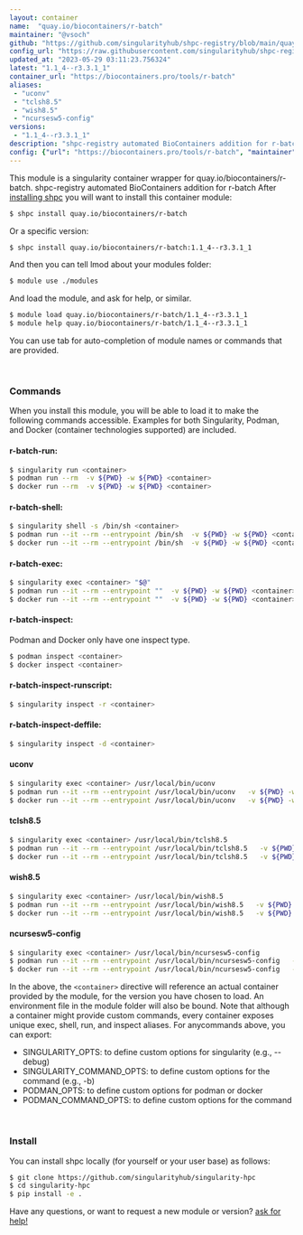 ```yaml
---
layout: container
name:  "quay.io/biocontainers/r-batch"
maintainer: "@vsoch"
github: "https://github.com/singularityhub/shpc-registry/blob/main/quay.io/biocontainers/r-batch/container.yaml"
config_url: "https://raw.githubusercontent.com/singularityhub/shpc-registry/main/quay.io/biocontainers/r-batch/container.yaml"
updated_at: "2023-05-29 03:11:23.756324"
latest: "1.1_4--r3.3.1_1"
container_url: "https://biocontainers.pro/tools/r-batch"
aliases:
 - "uconv"
 - "tclsh8.5"
 - "wish8.5"
 - "ncursesw5-config"
versions:
 - "1.1_4--r3.3.1_1"
description: "shpc-registry automated BioContainers addition for r-batch"
config: {"url": "https://biocontainers.pro/tools/r-batch", "maintainer": "@vsoch", "description": "shpc-registry automated BioContainers addition for r-batch", "latest": {"1.1_4--r3.3.1_1": "sha256:5ff47103edda0863e54dbdd0e70a9ac532cab979d57cc7ced440532b2d5ac076"}, "tags": {"1.1_4--r3.3.1_1": "sha256:5ff47103edda0863e54dbdd0e70a9ac532cab979d57cc7ced440532b2d5ac076"}, "docker": "quay.io/biocontainers/r-batch", "aliases": {"uconv": "/usr/local/bin/uconv", "tclsh8.5": "/usr/local/bin/tclsh8.5", "wish8.5": "/usr/local/bin/wish8.5", "ncursesw5-config": "/usr/local/bin/ncursesw5-config"}}
---
```


This module is a singularity container wrapper for quay.io/biocontainers/r-batch.
shpc-registry automated BioContainers addition for r-batch
After [installing shpc](#install) you will want to install this container module:


```bash
$ shpc install quay.io/biocontainers/r-batch
```

Or a specific version:

```bash
$ shpc install quay.io/biocontainers/r-batch:1.1_4--r3.3.1_1
```

And then you can tell lmod about your modules folder:

```bash
$ module use ./modules
```

And load the module, and ask for help, or similar.

```bash
$ module load quay.io/biocontainers/r-batch/1.1_4--r3.3.1_1
$ module help quay.io/biocontainers/r-batch/1.1_4--r3.3.1_1
```

You can use tab for auto-completion of module names or commands that are provided.

<br>

### Commands

When you install this module, you will be able to load it to make the following commands accessible.
Examples for both Singularity, Podman, and Docker (container technologies supported) are included.

#### r-batch-run:

```bash
$ singularity run <container>
$ podman run --rm  -v ${PWD} -w ${PWD} <container>
$ docker run --rm  -v ${PWD} -w ${PWD} <container>
```

#### r-batch-shell:

```bash
$ singularity shell -s /bin/sh <container>
$ podman run --it --rm --entrypoint /bin/sh  -v ${PWD} -w ${PWD} <container>
$ docker run --it --rm --entrypoint /bin/sh  -v ${PWD} -w ${PWD} <container>
```

#### r-batch-exec:

```bash
$ singularity exec <container> "$@"
$ podman run --it --rm --entrypoint ""  -v ${PWD} -w ${PWD} <container> "$@"
$ docker run --it --rm --entrypoint ""  -v ${PWD} -w ${PWD} <container> "$@"
```

#### r-batch-inspect:

Podman and Docker only have one inspect type.

```bash
$ podman inspect <container>
$ docker inspect <container>
```

#### r-batch-inspect-runscript:

```bash
$ singularity inspect -r <container>
```

#### r-batch-inspect-deffile:

```bash
$ singularity inspect -d <container>
```


#### uconv

```bash
$ singularity exec <container> /usr/local/bin/uconv
$ podman run --it --rm --entrypoint /usr/local/bin/uconv   -v ${PWD} -w ${PWD} <container> -c " $@"
$ docker run --it --rm --entrypoint /usr/local/bin/uconv   -v ${PWD} -w ${PWD} <container> -c " $@"
```


#### tclsh8.5

```bash
$ singularity exec <container> /usr/local/bin/tclsh8.5
$ podman run --it --rm --entrypoint /usr/local/bin/tclsh8.5   -v ${PWD} -w ${PWD} <container> -c " $@"
$ docker run --it --rm --entrypoint /usr/local/bin/tclsh8.5   -v ${PWD} -w ${PWD} <container> -c " $@"
```


#### wish8.5

```bash
$ singularity exec <container> /usr/local/bin/wish8.5
$ podman run --it --rm --entrypoint /usr/local/bin/wish8.5   -v ${PWD} -w ${PWD} <container> -c " $@"
$ docker run --it --rm --entrypoint /usr/local/bin/wish8.5   -v ${PWD} -w ${PWD} <container> -c " $@"
```


#### ncursesw5-config

```bash
$ singularity exec <container> /usr/local/bin/ncursesw5-config
$ podman run --it --rm --entrypoint /usr/local/bin/ncursesw5-config   -v ${PWD} -w ${PWD} <container> -c " $@"
$ docker run --it --rm --entrypoint /usr/local/bin/ncursesw5-config   -v ${PWD} -w ${PWD} <container> -c " $@"
```



In the above, the `<container>` directive will reference an actual container provided
by the module, for the version you have chosen to load. An environment file in the
module folder will also be bound. Note that although a container
might provide custom commands, every container exposes unique exec, shell, run, and
inspect aliases. For anycommands above, you can export:

 - SINGULARITY_OPTS: to define custom options for singularity (e.g., --debug)
 - SINGULARITY_COMMAND_OPTS: to define custom options for the command (e.g., -b)
 - PODMAN_OPTS: to define custom options for podman or docker
 - PODMAN_COMMAND_OPTS: to define custom options for the command

<br>

### Install

You can install shpc locally (for yourself or your user base) as follows:

```bash
$ git clone https://github.com/singularityhub/singularity-hpc
$ cd singularity-hpc
$ pip install -e .
```

Have any questions, or want to request a new module or version? [ask for help!](https://github.com/singularityhub/singularity-hpc/issues)